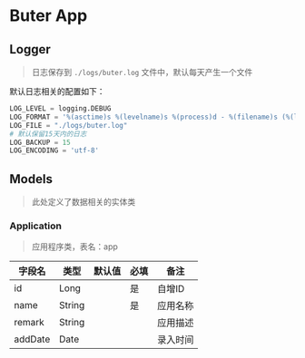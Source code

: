 # Buter App

## Logger
> 日志保存到 `./logs/buter.log` 文件中，默认每天产生一个文件

默认日志相关的配置如下：

```python
LOG_LEVEL = logging.DEBUG
LOG_FORMAT = '%(asctime)s %(levelname)s %(process)d - %(filename)s (%(lineno)d) : %(message)s'
LOG_FILE = "./logs/buter.log"
# 默认保留15天内的日志
LOG_BACKUP = 15
LOG_ENCODING = 'utf-8'
```

## Models
> 此处定义了数据相关的实体类

### Application
> 应用程序类，表名：app

字段名 | 类型 | 默认值 | 必填 | 备注 
---------|----------|---------|----------|---------
id|Long| |是|自增ID
name|String| |是|应用名称
remark|String| | |应用描述
addDate|Date| | |录入时间

